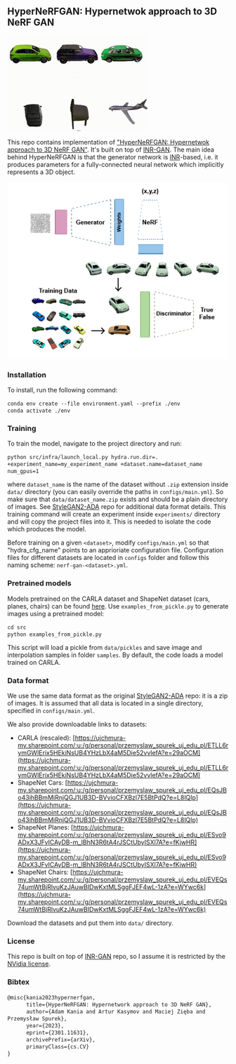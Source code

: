 ## HyperNeRFGAN: Hypernetwok approach to 3D NeRF GAN

![CARLA](assets/carla.gif) ![ShapeNet](assets/shapenet.gif)

This repo contains implementation of ["HyperNeRFGAN: Hypernetwok approach to 3D NeRF GAN"](https://arxiv.org/abs/2301.11631). It's built on top of [INR-GAN](https://github.com/universome/inr-gan).
The main idea behind HyperNeRFGAN is that the generator network is [INR](https://vsitzmann.github.io/siren/)-based, i.e. it produces parameters for a fully-connected neural network which implicitly represents a 3D object.

<div style="text-align:center">
<img src="assets/NerfGAN.png" alt="NerfGAN illustration" width="500"/>
</div>

### Installation
To install, run the following command:
```
conda env create --file environment.yaml --prefix ./env
conda activate ./env
```

### Training
To train the model, navigate to the project directory and run:
```
python src/infra/launch_local.py hydra.run.dir=. +experiment_name=my_experiment_name +dataset.name=dataset_name num_gpus=1
```
where `dataset_name` is the name of the dataset without `.zip` extension inside `data/` directory (you can easily override the paths in `configs/main.yml`).
So make sure that `data/dataset_name.zip` exists and should be a plain directory of images.
See [StyleGAN2-ADA](https://github.com/NVlabs/stylegan2-ada-pytorch) repo for additional data format details.
This training command will create an experiment inside `experiments/` directory and will copy the project files into it.
This is needed to isolate the code which produces the model.

Before training on a given `<dataset>`, modify `configs/main.yml` so that "hydra_cfg_name" points to an apprioriate configuration file. Configuration files for different datasets are located in `configs` folder and follow this naming scheme: `nerf-gan-<dataset>.yml`.

### Pretrained models
Models pretrained on the CARLA dataset and ShapeNet dataset (cars, planes, chairs) can be found [here](https://ujchmura-my.sharepoint.com/:f:/g/personal/przemyslaw_spurek_uj_edu_pl/Eq2ERdmsa99FocBQaKFP8UMByy_eFbqZyWz4_71waM51EQ?e=IOJ5Yg). Use `examples_from_pickle.py` to generate images using a pretrained model:
```
cd src
python examples_from_pickle.py
```
This script will load a pickle from `data/pickles` and save image and interpolation samples in folder `samples`. 
By default, the code loads a model trained on CARLA.

### Data format
We use the same data format as the original [StyleGAN2-ADA](https://github.com/NVlabs/stylegan2-ada-pytorch) repo: it is a zip of images.
It is assumed that all data is located in a single directory, specified in `configs/main.yml`.

We also provide downloadable links to datasets:
- CARLA (rescaled): [https://ujchmura-my.sharepoint.com/:u:/g/personal/przemyslaw_spurek_uj_edu_pl/ETLL6rymGWlErix5HEkiNsUB4YHzLbX4aM5Die52vvlefA?e=29aOCM](https://ujchmura-my.sharepoint.com/:u:/g/personal/przemyslaw_spurek_uj_edu_pl/ETLL6rymGWlErix5HEkiNsUB4YHzLbX4aM5Die52vvlefA?e=29aOCM)
- ShapeNet Cars: [https://ujchmura-my.sharepoint.com/:u:/g/personal/przemyslaw_spurek_uj_edu_pl/EQsJBo43ihBBmMiRnjQGJ1UB3D-BVvioCFXBzl7E5BtPdQ?e=L8lQIp](https://ujchmura-my.sharepoint.com/:u:/g/personal/przemyslaw_spurek_uj_edu_pl/EQsJBo43ihBBmMiRnjQGJ1UB3D-BVvioCFXBzl7E5BtPdQ?e=L8lQIp)
- ShapeNet Planes: [https://ujchmura-my.sharepoint.com/:u:/g/personal/przemyslaw_spurek_uj_edu_pl/ESvo9ADxX3JFvICAyDB-m_IBhN3R6tA4rJSCtUbyISXl7A?e=fKjwHR](https://ujchmura-my.sharepoint.com/:u:/g/personal/przemyslaw_spurek_uj_edu_pl/ESvo9ADxX3JFvICAyDB-m_IBhN3R6tA4rJSCtUbyISXl7A?e=fKjwHR)
- ShapeNet Chairs: [https://ujchmura-my.sharepoint.com/:u:/g/personal/przemyslaw_spurek_uj_edu_pl/EVEQs74umWtBjRlvuKzJAuwBIDwKxtMLSggFJEF4wL-1zA?e=WYwc6k](https://ujchmura-my.sharepoint.com/:u:/g/personal/przemyslaw_spurek_uj_edu_pl/EVEQs74umWtBjRlvuKzJAuwBIDwKxtMLSggFJEF4wL-1zA?e=WYwc6k)

Download the datasets and put them into `data/` directory.

### License
This repo is built on top of [INR-GAN](https://github.com/universome/inr-gan) repo, so I assume it is restricted by the [NVidia license](https://nvlabs.github.io/stylegan2-ada-pytorch/license.html).

### Bibtex
```
@misc{kania2023hypernerfgan,
      title={HyperNeRFGAN: Hypernetwork approach to 3D NeRF GAN}, 
      author={Adam Kania and Artur Kasymov and Maciej Zięba and Przemysław Spurek},
      year={2023},
      eprint={2301.11631},
      archivePrefix={arXiv},
      primaryClass={cs.CV}
}
```
